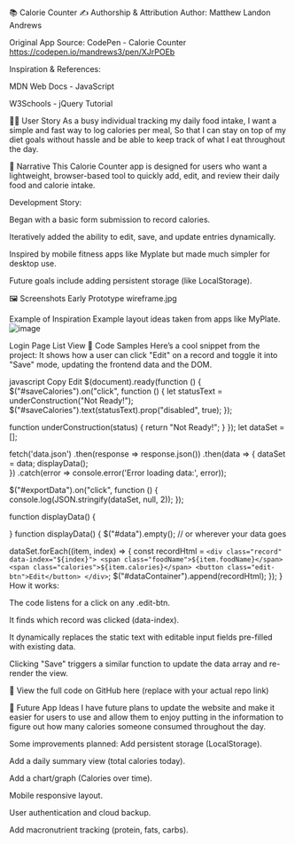📚 Calorie Counter
✍️ Authorship & Attribution
Author: Matthew Landon Andrews

Original App Source: CodePen - Calorie Counter
https://codepen.io/mandrews3/pen/XJrPOEb

Inspiration & References:

MDN Web Docs - JavaScript

W3Schools - jQuery Tutorial

🧑‍💻 User Story
As a busy individual tracking my daily food intake,
I want a simple and fast way to log calories per meal,
So that I can stay on top of my diet goals without hassle and be able to keep track of what I eat throughout the day.

📖 Narrative
This Calorie Counter app is designed for users who want a lightweight, browser-based tool to quickly add, edit, and review their daily food and calorie intake.

Development Story:

Began with a basic form submission to record calories.

Iteratively added the ability to edit, save, and update entries dynamically.

Inspired by mobile fitness apps like Myplate but made much simpler for desktop use.

Future goals include adding persistent storage (like LocalStorage).

🖼️ Screenshots
Early Prototype
wireframe.jpg

Example of Inspiration
Example layout ideas taken from apps like MyPlate.
![image](https://github.com/user-attachments/assets/49b6eebe-c8c7-4c12-a160-46c11c57d10f)


Login Page	List View
🧩 Code Samples
Here’s a cool snippet from the project:
It shows how a user can click "Edit" on a record and toggle it into "Save" mode, updating the frontend data and the DOM.

javascript
Copy
Edit
$(document).ready(function () {
  $("#saveCalories").on("click", function () {
    let statusText = underConstruction("Not Ready!");
    $("#saveCalories").text(statusText).prop("disabled", true);
  });

  function underConstruction(status) {
    return "Not Ready!";
  }
});
let dataSet = [];


fetch('data.json')
  .then(response => response.json())
  .then(data => {
    dataSet = data; 
    displayData();  
  })
  .catch(error => console.error('Error loading data:', error));


$("#exportData").on("click", function () {
  console.log(JSON.stringify(dataSet, null, 2)); 
});



function displayData() {
  
}
function displayData() {
  $("#data").empty(); // or wherever your data goes

  dataSet.forEach((item, index) => {
    const recordHtml = `
      <div class="record" data-index="${index}">
        <span class="foodName">${item.foodName}</span>
        <span class="calories">${item.calories}</span>
        <button class="edit-btn">Edit</button>
      </div>
    `;
    $("#dataContainer").append(recordHtml);
  });
}
How it works:

The code listens for a click on any .edit-btn.

It finds which record was clicked (data-index).

It dynamically replaces the static text with editable input fields pre-filled with existing data.

Clicking "Save" triggers a similar function to update the data array and re-render the view.

🔗 View the full code on GitHub here (replace with your actual repo link)

🚀 Future App Ideas
I have future plans to update the website and make it easier for users to use and allow them to enjoy putting in the information to figure out how many calories someone consumed throughout the day.

Some improvements planned:
 Add persistent storage (LocalStorage).

 Add a daily summary view (total calories today).

 Add a chart/graph (Calories over time).

 Mobile responsive layout.

 User authentication and cloud backup.

 Add macronutrient tracking (protein, fats, carbs).


